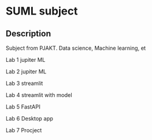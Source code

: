 # SUML subject

## Description
Subject from PJAKT. Data science, Machine learning, et

Lab 1
jupiter ML

Lab 2
jupiter ML 

Lab 3
streamlit

Lab 4
streamlit with model

Lab 5
FastAPI

Lab 6
Desktop app

Lab 7 
Procject
